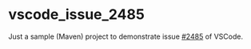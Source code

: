 # vscode_issue_2485

Just a sample (Maven) project to demonstrate issue [#2485](https://github.com/redhat-developer/vscode-java/issues/2485) of VSCode.
